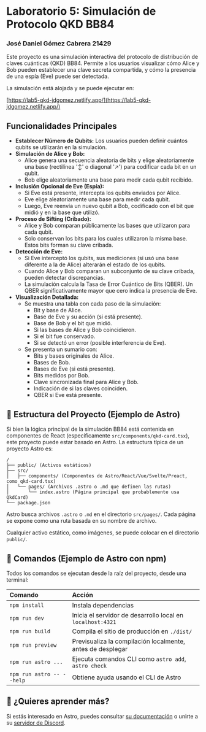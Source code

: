 # Laboratorio 5: Simulación de Protocolo QKD BB84

### José Daniel Gómez Cabrera 21429

Este proyecto es una simulación interactiva del protocolo de distribución de claves cuánticas (QKD) BB84. Permite a los usuarios visualizar cómo Alice y Bob pueden establecer una clave secreta compartida, y cómo la presencia de una espía (Eve) puede ser detectada.

La simulación está alojada y se puede ejecutar en:

[https://lab5-qkd-jdgomez.netlify.app/](https://lab5-qkd-jdgomez.netlify.app/)

## Funcionalidades Principales

- **Establecer Número de Qubits:** Los usuarios pueden definir cuántos qubits se utilizarán en la simulación.
- **Simulación de Alice y Bob:**
  - Alice genera una secuencia aleatoria de bits y elige aleatoriamente una base (rectilínea '↕' o diagonal '↗') para codificar cada bit en un qubit.
  - Bob elige aleatoriamente una base para medir cada qubit recibido.
- **Inclusión Opcional de Eve (Espía):**
  - Si Eve está presente, intercepta los qubits enviados por Alice.
  - Eve elige aleatoriamente una base para medir cada qubit.
  - Luego, Eve reenvía un nuevo qubit a Bob, codificado con el bit que midió y en la base que utilizó.
- **Proceso de Sifting (Cribado):**
  - Alice y Bob comparan públicamente las bases que utilizaron para cada qubit.
  - Solo conservan los bits para los cuales utilizaron la misma base. Estos bits forman su clave cribada.
- **Detección de Eve:**
  - Si Eve interceptó los qubits, sus mediciones (si usó una base diferente a la de Alice) alterarán el estado de los qubits.
  - Cuando Alice y Bob comparan un subconjunto de su clave cribada, pueden detectar discrepancias.
  - La simulación calcula la Tasa de Error Cuántico de Bits (QBER). Un QBER significativamente mayor que cero indica la presencia de Eve.
- **Visualización Detallada:**
  - Se muestra una tabla con cada paso de la simulación:
    - Bit y base de Alice.
    - Base de Eve y su acción (si está presente).
    - Base de Bob y el bit que midió.
    - Si las bases de Alice y Bob coincidieron.
    - Si el bit fue conservado.
    - Si se detectó un error (posible interferencia de Eve).
  - Se presenta un sumario con:
    - Bits y bases originales de Alice.
    - Bases de Bob.
    - Bases de Eve (si está presente).
    - Bits medidos por Bob.
    - Clave sincronizada final para Alice y Bob.
    - Indicación de si las claves coinciden.
    - QBER si Eve está presente.

## 🚀 Estructura del Proyecto (Ejemplo de Astro)

Si bien la lógica principal de la simulación BB84 está contenida en componentes de React (específicamente `src/components/qkd-card.tsx`), este proyecto puede estar basado en Astro. La estructura típica de un proyecto Astro es:

```text
/
├── public/ (Activos estáticos)
├── src/
│   ├── components/ (Componentes de Astro/React/Vue/Svelte/Preact, como qkd-card.tsx)
│   └── pages/ (Archivos .astro o .md que definen las rutas)
│       └── index.astro (Página principal que probablemente usa QkdCard)
└── package.json
```

Astro busca archivos `.astro` o `.md` en el directorio `src/pages/`. Cada página se expone como una ruta basada en su nombre de archivo.

Cualquier activo estático, como imágenes, se puede colocar en el directorio `public/`.

## 🧞 Comandos (Ejemplo de Astro con npm)

Todos los comandos se ejecutan desde la raíz del proyecto, desde una terminal:

| Comando                   | Acción                                                     |
| :------------------------ | :--------------------------------------------------------- |
| `npm install`             | Instala dependencias                                       |
| `npm run dev`             | Inicia el servidor de desarrollo local en `localhost:4321` |
| `npm run build`           | Compila el sitio de producción en `./dist/`                |
| `npm run preview`         | Previsualiza la compilación localmente, antes de desplegar |
| `npm run astro ...`       | Ejecuta comandos CLI como `astro add`, `astro check`       |
| `npm run astro -- --help` | Obtiene ayuda usando el CLI de Astro                       |

## 👀 ¿Quieres aprender más?

Si estás interesado en Astro, puedes consultar [su documentación](https://docs.astro.build) o unirte a su [servidor de Discord](https://astro.build/chat).
